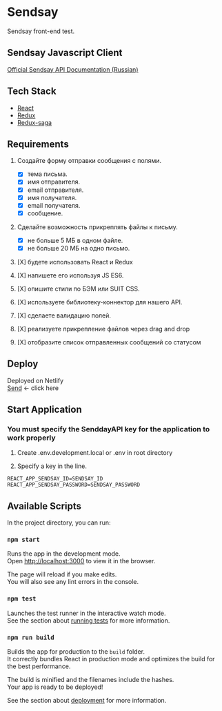 # Sendsay
Sendsay front-end test.

## Sendsay Javascript Client
[Official Sendsay API Documentation (Russian)](https://github.com/sendsay-ru/sendsay-api-js)

## Tech Stack
- [React](https://reactjs.org/)
- [Redux](https://www.npmjs.com/package/redux)
- [Redux-saga](https://www.npmjs.com/package/redux-saga)

## Requirements
1. Создайте форму отправки сообщения с полями.
    * [X] тема письма.
    * [X] имя отправителя.
    * [X] email отправителя.
    * [X] имя получателя.
    * [X] email получателя.
    * [X] сообщение.

2. Сделайте возможность прикреплять файлы к письму.
    * [X] не больше 5 МБ в одном файле.
    * [X] не больше 20 МБ на одно письмо.

3. [X] будете использовать React и Redux

4. [X] напишете его используя JS ES6.

5. [X] опишите стили по БЭМ или SUIT CSS.

6. [X] используете библиотеку-коннектор для нашего API. 

7. [X] сделаете валидацию полей. 

8. [X] реализуете прикрепление файлов через drag and drop

9. [X] отобразите список отправленных сообщений со статусом







## Deploy
Deployed on Netlify<br>
[Send](https://sandsay.netlify.app/) <- click here


## Start Application
### You must specify the SenddayAPI key for the application to work properly

1. Create .env.development.local or .env in root directory

2. Specify a key in the line.
````
REACT_APP_SENDSAY_ID=SENDSAY_ID
REACT_APP_SENDSAY_PASSWORD=SENDSAY_PASSWORD
````

## Available Scripts

In the project directory, you can run:

### `npm start`

Runs the app in the development mode.<br>
Open [http://localhost:3000](http://localhost:3000) to view it in the browser.

The page will reload if you make edits.<br>
You will also see any lint errors in the console.

### `npm test`

Launches the test runner in the interactive watch mode.<br>
See the section about [running tests](https://facebook.github.io/create-react-app/docs/running-tests) for more information.

### `npm run build`

Builds the app for production to the `build` folder.<br>
It correctly bundles React in production mode and optimizes the build for the best performance.

The build is minified and the filenames include the hashes.<br>
Your app is ready to be deployed!

See the section about [deployment](https://facebook.github.io/create-react-app/docs/deployment) for more information.